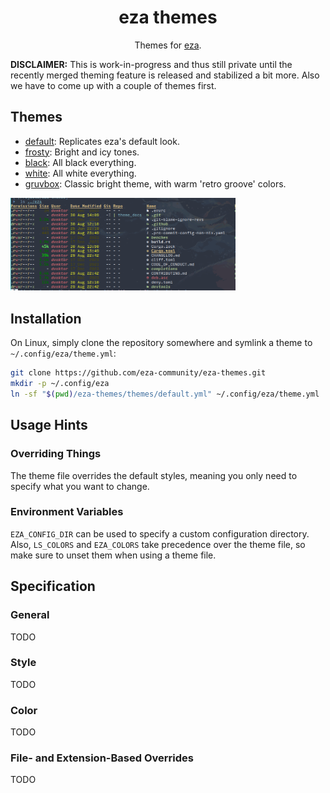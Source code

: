 <div align="center">

# eza themes

Themes for [eza](https://github.com/eza-community/eza).

</div>

**DISCLAIMER:** This is work-in-progress and thus still private until the recently
merged theming feature is released and stabilized a bit more. Also we have to
come up with a couple of themes first.

## Themes

- [default](themes/default.yml): Replicates eza's default look.
- [frosty](themes/frosty.yml): Bright and icy tones.
- [black](themes/black.yml): All black everything.
- [white](themes/white.yml): All white everything.
- [gruvbox](themes/gruvbox.yml): Classic bright theme, with warm 'retro groove' colors.

<img src="imgs/gruvbox.png" alt="gruvbox theme" width="360" />

## Installation

On Linux, simply clone the repository somewhere and symlink a theme to
`~/.config/eza/theme.yml`:
```sh
git clone https://github.com/eza-community/eza-themes.git
mkdir -p ~/.config/eza
ln -sf "$(pwd)/eza-themes/themes/default.yml" ~/.config/eza/theme.yml
```


## Usage Hints

### Overriding Things

The theme file overrides the default styles, meaning you only need to specify
what you want to change.

### Environment Variables

`EZA_CONFIG_DIR` can be used to specify a custom configuration directory.
Also, `LS_COLORS` and `EZA_COLORS` take precedence over the theme file, so make
sure to unset them when using a theme file.

## Specification

### General
TODO

### Style
TODO

### Color
TODO

### File- and Extension-Based Overrides
TODO
